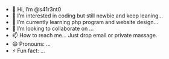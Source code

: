 - 👋 Hi, I’m @s41r3nt0
- 👀 I’m interested in coding but still newbie and keep leaning...
- 🌱 I’m currently learning php program and website design...
- 💞️ I’m looking to collaborate on ...
- 📫 How to reach me... Just drop email or private massage.
- 😄 Pronouns: ...
- ⚡ Fun fact: ...

<!---
s41r3nt0/s41r3nt0 is a ✨ special ✨ repository because its `README.md` (this file) appears on your GitHub profile.
You can click the Preview link to take a look at your changes.
--->
